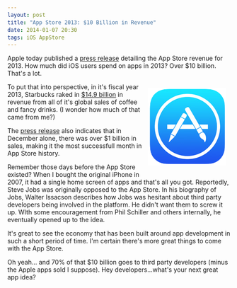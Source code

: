 ```yaml
---
layout: post
title: "App Store 2013: $10 Billion in Revenue"
date: 2014-01-07 20:30
tags: iOS AppStore
---
```


Apple today published a [press release](http://www.apple.com/pr/library/2014/01/07App-Store-Sales-Top-10-Billion-in-2013.html) detailing the App Store revenue for 2013.  How much did iOS users spend on apps in 2013?  Over $10 billion. That's a lot. 

<div style="float:right; padding: 10px;">
	<img src="/img/App_Store_Logo.png" alt="App Store">
</div>

To put that into perspective, in it's fiscal year 2013, Starbucks raked in [$14.9 billion](http://www.forbes.com/sites/maggiemcgrath/2013/10/30/new-store-openings-push-starbucks-revenue-up-13/) in revenue from all of it's global sales of coffee and fancy drinks.  (I wonder how much of that came from me?)

The [press release](http://www.apple.com/pr/library/2014/01/07App-Store-Sales-Top-10-Billion-in-2013.html) also indicates that in December alone, there was over $1 billion in sales, making it the most successfull month in App Store history.  

Remember those days before the App Store existed? When I bought the original iPhone in 2007, it had a single home screen of apps and that's all you got.  Reportedly, Steve Jobs was originally opposed to the App Store.  In his biography of Jobs, Walter Issacson describes how Jobs was hesitant about third party developers being involved in the platform.  He didn't want them to screw it up.  WIth some encouragement from Phil Schiller and others internally, he eventually opened up to the idea.   

It's great to see the economy that has been built around app development in such a short period of time.  I'm certain there's more great things to come with the App Store.  

Oh yeah... and 70% of that $10 billion goes to third party developers (minus the Apple apps sold I suppose).  Hey developers...what's your next great app idea?     